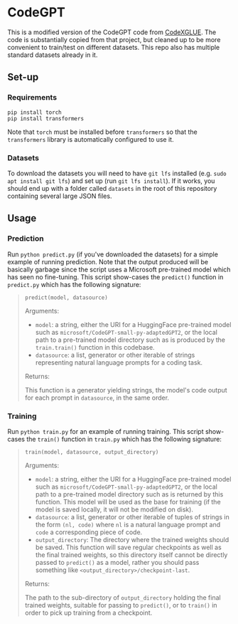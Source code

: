 # CodeGPT

This is a modified version of the CodeGPT code from [CodeXGLUE](https://github.com/microsoft/CodeXGLUE). The code is substantially copied from that project, but cleaned up to be more convenient to train/test on different datasets. This repo also has multiple standard datasets already in it.

## Set-up

### Requirements
```
pip install torch
pip install transformers
```

Note that `torch` must be installed before `transformers` so that the `transformers` library is automatically configured to use it.

### Datasets
To download the datasets you will need to have `git lfs` installed (e.g. `sudo apt install git lfs`) and set up (run `git lfs install`). If it works, you should end up with a folder called `datasets` in the root of this repository containing several large JSON files.

## Usage

### Prediction
Run `python predict.py` (if you've downloaded the datasets) for a simple example of running prediction. Note that the output produced will be basically garbage since the script uses a Microsoft pre-trained model which has seen no fine-tuning. This script show-cases the `predict()` function in `predict.py` which has the following signature:

 > `predict(model, datasource)`
 >
 > Arguments:
 > - `model`: a string, either the URI for a HuggingFace pre-trained model such as `microsoft/CodeGPT-small-py-adaptedGPT2`, or the local path to a pre-trained model directory such as is produced by the `train.train()` function in this codebase.
 > - `datasource`: a list, generator or other iterable of strings representing natural language prompts for a coding task.
 >
 > Returns:
 >
 > This function is a generator yielding strings, the model's code output for each prompt in `datasource`, in the same order.

 ### Training

 Run `python train.py` for an example of running training. This script show-cases the `train()` function in `train.py` which has the following signature:

 > `train(model, datasource, output_directory)`
 >
 > Arguments:
 > - `model`: a string, either the URI for a HuggingFace pre-trained model such as `microsoft/CodeGPT-small-py-adaptedGPT2`, or the local path to a pre-trained model directory such as is returned by this function. This model will be used as the base for training (if the model is saved locally, it will not be modified on disk).
 > - `datasource`: a list, generator or other iterable of tuples of strings in the form `(nl, code)` where `nl` is a natural language prompt and `code` a corresponding piece of code.
 > - `output_directory`: The directory where the trained weights should be saved. This function will save regular checkpoints as well as the final trained weights, so this directory itself cannot be directly passed to `predict()` as a model, rather you should pass something like `<output_directory>/checkpoint-last`.
 >
 > Returns:
 >
 > The path to the sub-directory of `output_directory` holding the final trained weights, suitable for passing to `predict()`, or to `train()` in order to pick up training from a checkpoint.